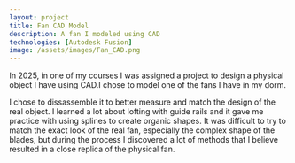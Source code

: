 ```yaml
---
layout: project
title: Fan CAD Model
description: A fan I modeled using CAD
technologies: [Autodesk Fusion]
image: /assets/images/Fan_CAD.png
---
```



In 2025, in one of my courses I was assigned a project to design a physical object I have using CAD.I chose to model one of the fans I have in my dorm. 

I chose to dissassemble it to better measure and match the design of the real object. I learned a lot about lofting with guide rails and it gave me practice with using splines to create organic shapes. It was difficult to try to match the exact look of the real fan, especially the complex shape of the blades, but during the process I discovered a lot of methods that I believe resulted in a close replica of the physical fan.